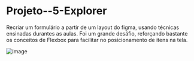 # Projeto--5-Explorer

Recriar um formulário a partir de um layout do figma, usando técnicas ensinadas durantes as aulas.
Foi um grande desáfio, reforçando bastante os conceitos de Flexbox para facilitar no posicionamento de itens na tela.

![image](https://user-images.githubusercontent.com/92688057/217848474-7f65ccb3-0363-4c50-9da7-bac3c9cb5b79.png)
